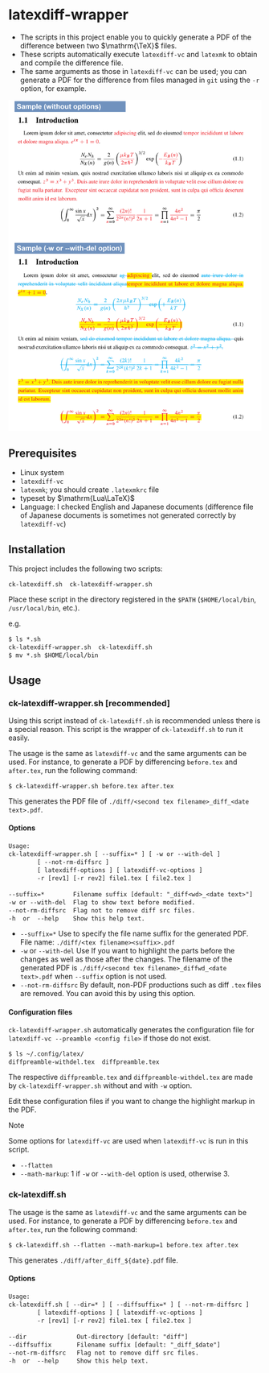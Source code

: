 # latexdiff-wrapper

- The scripts in this project enable you to quickly generate a PDF of the difference between two $\mathrm{\TeX}$ files.
- These scripts automatically execute `latexdiff-vc` and `latexmk` to obtain and compile the difference file.
- The same arguments as those in `latexdiff-vc` can be used; you can generate a PDF for the difference from files managed in `git` using the `-r` option, for example.

![Sample img](sample.png)



## Prerequisites

- Linux system
- `latexdiff-vc`
- `latexmk`; you should create `.latexmkrc` file
- typeset by $\mathrm{Lua\LaTeX}$
- Language: I checked English and Japanese documents (difference file of Japanese documents is sometimes not generated correctly by `latexdiff-vc`)



## Installation

This project includes the following two scripts:

```
ck-latexdiff.sh  ck-latexdiff-wrapper.sh
```

Place these script in the directory registered in the `$PATH` (`$HOME/local/bin`, `/usr/local/bin`, etc.).

e.g.

```
$ ls *.sh
ck-latexdiff-wrapper.sh  ck-latexdiff.sh
$ mv *.sh $HOME/local/bin
```



## Usage

### ck-latexdiff-wrapper.sh [recommended]

Using this script instead of `ck-latexdiff.sh` is recommended unless there is a special reason. This script is the wrapper of `ck-latexdiff.sh` to run it easily.

The usage is the same as `latexdiff-vc` and the same arguments can be used. For instance, to generate a PDF by differencing `before.tex` and `after.tex`, run the following command:

```
$ ck-latexdiff-wrapper.sh before.tex after.tex
```

This generates the PDF file of `./diff/<second tex filename>_diff_<date text>.pdf`.



#### Options

```
Usage:
ck-latexdiff-wrapper.sh [ --suffix=* ] [ -w or --with-del ]
        [ --not-rm-diffsrc ]
        [ latexdiff-options ] [ latexdiff-vc-options ]
        -r [rev1] [-r rev2] file1.tex [ file2.tex ]

--suffix=*        Filename suffix [default: "_diff<wd>_<date text>"]
-w or --with-del  Flag to show text before modified.
--not-rm-diffsrc  Flag not to remove diff src files.
-h  or  --help    Show this help text.
```

- `--suffix=*`
  Use to specify the file name suffix for the generated PDF. File name: `./diff/<tex filename><suffix>.pdf`
- `-w` or `--with-del`
  Use If you want to highlight the parts before the changes as well as those after the changes. The filename of the generated PDF is `./diff/<second tex filename>_diffwd_<date text>.pdf` when `--suffix` option is not used.
- `--not-rm-diffsrc`
  By default, non-PDF productions such as diff `.tex` files are removed. You can avoid this by using this option.



#### Configuration files

`ck-latexdiff-wrapper.sh` automatically generates the configuration file  for `latexdiff-vc --preamble <config file>` if those do not exist.

```
$ ls ~/.config/latex/
diffpreamble-withdel.tex  diffpreamble.tex
```

The respective `diffpreamble.tex` and `diffpreamble-withdel.tex` are made by `ck-latexdiff-wrapper.sh` without and with `-w` option.

Edit these configuration files if you want to change the highlight markup in the PDF.



> [!NOTE]
> Some options for `latexdiff-vc` are used when `latexdiff-vc` is run in this script.
>
> - `--flatten`
> - `--math-markup`: 1 if `-w` or `--with-del` option is used, otherwise 3. 





### ck-latexdiff.sh

The usage is the same as `latexdiff-vc` and the same arguments can be used. For instance, to generate a PDF by differencing `before.tex` and `after.tex`, run the following command:

```
$ ck-latexdiff.sh --flatten --math-markup=1 before.tex after.tex
```

This generates `./diff/after_diff_${date}.pdf` file.



#### Options

```
Usage:
ck-latexdiff.sh [ --dir=* ] [ --diffsuffix=* ] [ --not-rm-diffsrc ]
        [ latexdiff-options ] [ latexdiff-vc-options ]
        -r [rev1] [-r rev2] file1.tex [ file2.tex ]

--dir              Out-directory [default: "diff"]
--diffsuffix       Filename suffix [default: "_diff_$date"]
--not-rm-diffsrc   Flag not to remove diff src files.
-h  or  --help     Show this help text.
```

